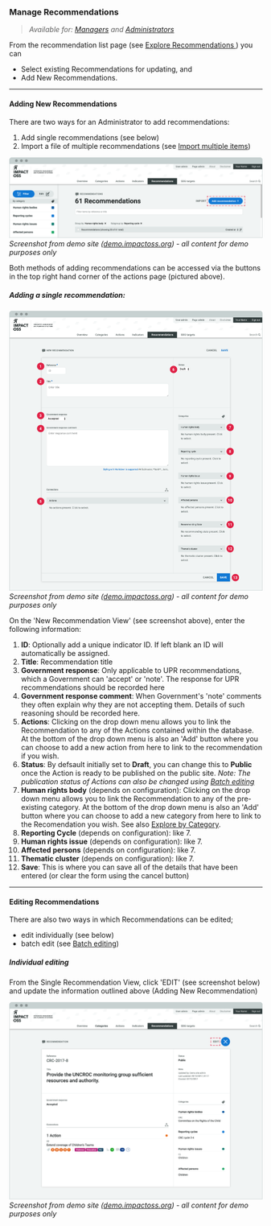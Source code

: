 ### Manage Recommendations

> _Available for: [Managers](/managers/manager.md) and [Administrators](/admins/admin.md)_

From the recommendation list page (see [Explore Recommendations ](/visitors/recommendations.md)) you can
* Select existing Recommendations for updating, and
* Add New Recommendations.

---

#### Adding New Recommendations

There are two ways for an Administrator to add recommendations:

1. Add single recommendations (see below)
2. Import a file of multiple recommendations (see [Import multiple items](/managers/import.md))

![](/assets/m-recommedation-list.png)
_Screenshot from demo site ([demo.impactoss.org](https://demo.impactoss.org)) - all content for demo purposes only_

Both methods of adding recommendations can be accessed via the buttons in the top right hand corner of the actions page (pictured above).

##### Adding a single recommendation:

![](/assets/m-recommedation-add-new.png)
_Screenshot from demo site ([demo.impactoss.org](https://demo.impactoss.org)) - all content for demo purposes only_

On the 'New Recommendation View' (see screenshot above), enter the following information:

1. **ID**: Optionally add a unique indicator ID. If left blank an ID will automatically be assigned.
2. **Title**: Recommendation title
3. **Government response**: Only applicable to UPR recommendations, which a Government can 'accept' or 'note'. The response for UPR recommendations should be recorded here
4. **Government response comment**: When Government's 'note' comments they often explain why they are not accepting them. Details of such reasoning should be recorded here.
4. **Actions**: Clicking on the drop down menu allows you to link the Recommendation to any of the Actions contained within the database. At the bottom of the drop down menu is also an 'Add' button where you can choose to add a new action from here to link to the recommendation if you wish.
6. **Status**: By defsault initially set to **Draft**, you can change this to **Public** once the Action is ready to be published on the public site. _Note: The publication status of Actions can also be changed using [Batch editing](/managers/batch-edit.md)_
7. **Human rights body** (depends on configuration): Clicking on the drop down menu allows you to link the Recommendation to any of the pre-existing category. At the bottom of the drop down menu is also an 'Add' button where you can choose to add a new category from here to link to the Recomendation you wish. See also [Explore by Category](/visitors/categories.md).
8. **Reporting Cycle** (depends on configuration): like 7.
9. **Human rights issue** (depends on configuration): like 7.
10. **Affected persons** (depends on configuration): like 7.
10. **Thematic cluster** (depends on configuration): like 7.
12. **Save**: This is where you can save all of the details that have been entered (or clear the form using the cancel button)

---

#### Editing Recommendations

There are also two ways in which Recommendations can be edited;

* edit individually (see below)
* batch edit (see [Batch editing](/managers/batch-edit.md))

##### Individual editing

From the Single Recommendation View, click 'EDIT' (see screenshot below) and update the information outlined above (Adding New Recommendation)

![](/assets/m-recommedation-single.png)
_Screenshot from demo site ([demo.impactoss.org](https://demo.impactoss.org)) - all content for demo purposes only_